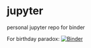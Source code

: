 # jupyter
personal jupyter repo for binder

For birthday paradox: [![Binder](https://mybinder.org/badge_logo.svg)](https://mybinder.org/v2/gh/andreweatherman/jupyter/HEAD?urlpath=voila%2Frender%2Fparadox_interactive.ipynb)
